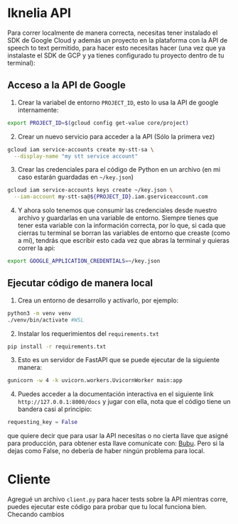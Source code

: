 # Iknelia API
Para correr localmente de manera correcta, necesitas tener instalado el SDK de Google Cloud y además un proyecto en la plataforma con la API de speech to text permitido, para hacer esto necesitas hacer (una vez que ya instalaste el SDK de GCP y ya tienes configurado tu proyecto dentro de tu terminal):

## Acceso a la API de Google
1. Crear la variabel de entorno `PROJECT_ID`, esto lo usa la API de google internamente:
```bash
export PROJECT_ID=$(gcloud config get-value core/project)
```

2. Crear un nuevo servicio para acceder a la API (Sólo la primera vez)
```bash
gcloud iam service-accounts create my-stt-sa \
  --display-name "my stt service account"
```

3. Crear las credenciales para el código de Python en un archivo (en mi caso estarán guardadas en `~/key.json`)
```bash
gcloud iam service-accounts keys create ~/key.json \
  --iam-account my-stt-sa@${PROJECT_ID}.iam.gserviceaccount.com
```

4. Y ahora solo tenemos que consumir las credenciales desde nuestro archivo y guardarlas en una variable de entorno. Siempre tienes que tener esta variable con la información correcta, por lo que, si cada que cierras tu terminal se borran las variables de entorno que creaste (como a mí), tendrás que escribir esto cada vez que abras la terminal y quieras correr la api:
```bash
export GOOGLE_APPLICATION_CREDENTIALS=~/key.json
```

## Ejecutar código de manera local
1. Crea un entorno de desarrollo y activarlo, por ejemplo:
```bash
python3 -m venv venv
./venv/bin/activate #WSL
```

2. Instalar los requerimientos del `requirements.txt`
```bash
pip install -r requirements.txt
```

3. Esto es un servidor de FastAPI que se puede ejecutar de la siguiente manera:
```bash
gunicorn -w 4 -k uvicorn.workers.UvicornWorker main:app
```

4. Puedes acceder a la documentación interactiva en el siguiente link `http://127.0.0.1:8000/docs` y jugar con ella, nota que el código tiene un bandera casi al principio:
```python
requesting_key = False
```
que quiere decir que para usar la API necesitas o no cierta llave que asigné para producción, para obtener esta llave comunícate con: [Bubu](https://www.instagram.com/david_bubu73/). Pero si la dejas como False, no debería de haber ningún problema para local.


# Cliente
Agregué un archivo `client.py` para hacer tests sobre la API mientras corre, puedes ejecutar este código para probar que tu local funciona bien. Checando cambios